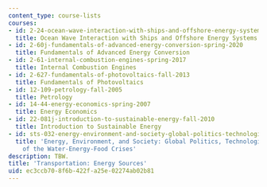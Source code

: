 ```yaml
---
content_type: course-lists
courses:
- id: 2-24-ocean-wave-interaction-with-ships-and-offshore-energy-systems-13-022-spring-2002
  title: Ocean Wave Interaction with Ships and Offshore Energy Systems (13.022)
- id: 2-60j-fundamentals-of-advanced-energy-conversion-spring-2020
  title: Fundamentals of Advanced Energy Conversion
- id: 2-61-internal-combustion-engines-spring-2017
  title: Internal Combustion Engines
- id: 2-627-fundamentals-of-photovoltaics-fall-2013
  title: Fundamentals of Photovoltaics
- id: 12-109-petrology-fall-2005
  title: Petrology
- id: 14-44-energy-economics-spring-2007
  title: Energy Economics
- id: 22-081j-introduction-to-sustainable-energy-fall-2010
  title: Introduction to Sustainable Energy
- id: sts-032-energy-environment-and-society-global-politics-technologies-and-ecologies-of-the-water-energy-food-crises-spring-2018
  title: 'Energy, Environment, and Society: Global Politics, Technologies, and Ecologies
    of the Water-Energy-Food Crises'
description: TBW.
title: 'Transportation: Energy Sources'
uid: ec3ccb70-8f6b-422f-a25e-02274ab02b81
---
```

